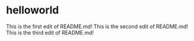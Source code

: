 # helloworld

This is the first edit of README.md!
This is the second edit of README.md!
This is the third edit of README.md!

